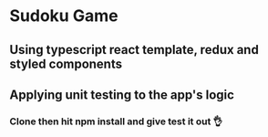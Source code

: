 # Sudoku Game

## Using typescript react template, redux and styled components

## Applying unit testing to the app's logic

### Clone then hit npm install and give test it out 👌